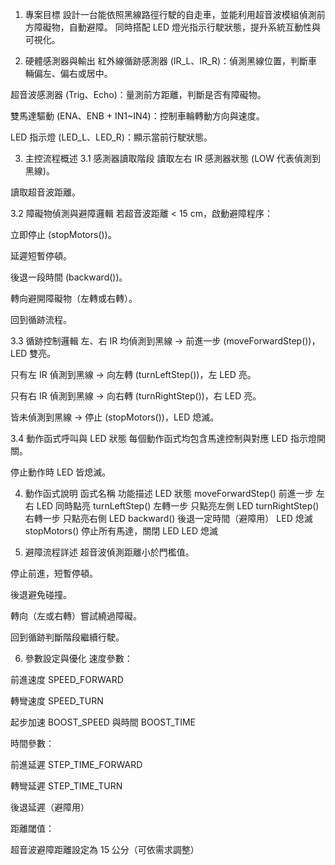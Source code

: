 1. 專案目標
設計一台能依照黑線路徑行駛的自走車，並能利用超音波模組偵測前方障礙物，自動避障。
同時搭配 LED 燈光指示行駛狀態，提升系統互動性與可視化。

2. 硬體感測器與輸出
紅外線循跡感測器 (IR_L、IR_R)：偵測黑線位置，判斷車輛偏左、偏右或居中。

超音波感測器 (Trig、Echo)：量測前方距離，判斷是否有障礙物。

雙馬達驅動 (ENA、ENB + IN1~IN4)：控制車輪轉動方向與速度。

LED 指示燈 (LED_L、LED_R)：顯示當前行駛狀態。

3. 主控流程概述
3.1 感測器讀取階段
讀取左右 IR 感測器狀態 (LOW 代表偵測到黑線)。

讀取超音波距離。

3.2 障礙物偵測與避障邏輯
若超音波距離 < 15 cm，啟動避障程序：

立即停止 (stopMotors())。

延遲短暫停頓。

後退一段時間 (backward())。

轉向避開障礙物（左轉或右轉）。

回到循跡流程。

3.3 循跡控制邏輯
左、右 IR 均偵測到黑線 → 前進一步 (moveForwardStep())，LED 雙亮。

只有左 IR 偵測到黑線 → 向左轉 (turnLeftStep())，左 LED 亮。

只有右 IR 偵測到黑線 → 向右轉 (turnRightStep())，右 LED 亮。

皆未偵測到黑線 → 停止 (stopMotors())，LED 熄滅。

3.4 動作函式呼叫與 LED 狀態
每個動作函式均包含馬達控制與對應 LED 指示燈開關。

停止動作時 LED 皆熄滅。

4. 動作函式說明
函式名稱	功能描述	LED 狀態
moveForwardStep()	前進一步	左右 LED 同時點亮
turnLeftStep()	左轉一步	只點亮左側 LED
turnRightStep()	右轉一步	只點亮右側 LED
backward()	後退一定時間（避障用）	LED 熄滅
stopMotors()	停止所有馬達，關閉 LED	LED 熄滅

5. 避障流程詳述
超音波偵測距離小於門檻值。

停止前進，短暫停頓。

後退避免碰撞。

轉向（左或右轉）嘗試繞過障礙。

回到循跡判斷階段繼續行駛。

6. 參數設定與優化
速度參數：

前進速度 SPEED_FORWARD

轉彎速度 SPEED_TURN

起步加速 BOOST_SPEED 與時間 BOOST_TIME

時間參數：

前進延遲 STEP_TIME_FORWARD

轉彎延遲 STEP_TIME_TURN

後退延遲（避障用）

距離閾值：

超音波避障距離設定為 15 公分（可依需求調整）


